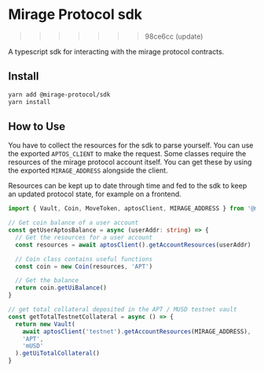 # Mirage Protocol sdk
>>>>>>> 98ce6cc (update)

A typescript sdk for interacting with the mirage protocol contracts.

## Install

```zsh
yarn add @mirage-protocol/sdk
yarn install
```

## How to Use

You have to collect the resources for the sdk to parse yourself. You can use the exported `APTOS_CLIENT` to make the request. Some classes require the resources of the mirage protocol account itself. You can get these by using the exported `MIRAGE_ADDRESS` alongside the client.

Resources can be kept up to date through time and fed to the sdk to keep an updated protocol state, for example on a frontend.

```typescript
import { Vault, Coin, MoveToken, aptosClient, MIRAGE_ADDRESS } from '@mirage-protocol/sdk'

// Get coin balance of a user account
const getUserAptosBalance = async (userAddr: string) => {
  // Get the resources for a user account
  const resources = await aptosClient().getAccountResources(userAddr)

  // Coin class contains useful functions
  const coin = new Coin(resources, 'APT')

  // Get the balance
  return coin.getUiBalance()
}

// get total collateral deposited in the APT / MUSD testnet vault
const getTotalTestnetCollateral = async () => {
  return new Vault(
    await aptosClient('testnet').getAccountResources(MIRAGE_ADDRESS),
    'APT',
    'mUSD'
  ).getUiTotalCollateral()
}
```
